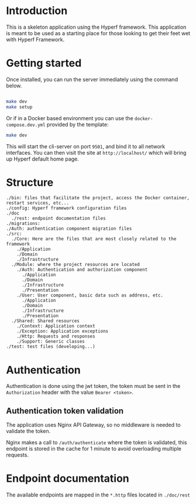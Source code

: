 # Introduction

This is a skeleton application using the Hyperf framework. This application is meant to be used as a starting place for those looking to get their feet wet with Hyperf Framework.

# Getting started

Once installed, you can run the server immediately using the command below.

```bash

make dev
make setup
```

Or if in a Docker based environment you can use the `docker-compose.dev.yml` provided by the template:

```bash
make dev
```

This will start the cli-server on port `9501`, and bind it to all network interfaces. You can then visit the site at `http://localhost/` which will bring up Hyperf default home page.


# Structure

```
./bin: files that facilitate the project, access the Docker container, restart services, etc...
./config: Hyperf framework configuration files
./doc
  ./rest: endpoint documentation files
./migrations:
./Auth: authentication component migration files
./src:
  ./Core: Here are the files that are most closely related to the framework
    ./Application
    ./Domain
    ./Infrastructure
  ./Module: where the project resources are located
    ./Auth: Authentication and authorization component
      ./Application
      ./Domain
      ./Infrastructure
      ./Presentation
    ./User: User component, basic data such as address, etc.
      ./Application
      ./Domain
      ./Infrastructure
      ./Presentation
  ./Shared: Shared resources
    ./Context: Application context
    ./Exception: Application exceptions
    ./Http: Requests and responses
    ./Support: Generic classes
./test: test files (developing...)
```

# Authentication

Authentication is done using the jwt token, the token must be sent in the `Authorization` header with the value `Bearer <token>`.

## Authentication token validation

The application uses Nginx API Gateway, so no middleware is needed to validate the token.

Nginx makes a call to `/auth/authenticate` where the token is validated, this endpoint is stored in the cache for 1 minute to avoid overloading multiple requests.

# Endpoint documentation

The available endpoints are mapped in the `*.http` files located in `./doc/rest`